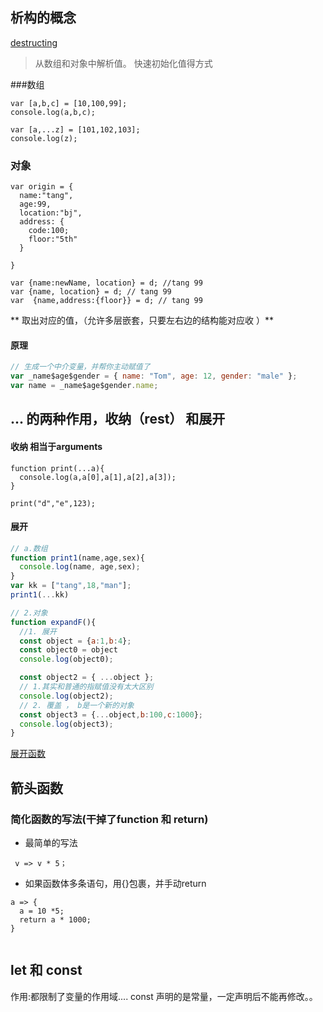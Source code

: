 
## 析构的概念
[destructing](http://blog.csdn.net/lihongxun945/article/details/48935133)
> 从数组和对象中解析值。
> 快速初始化值得方式

###数组
```
var [a,b,c] = [10,100,99];
console.log(a,b,c);

var [a,...z] = [101,102,103];
console.log(z);
```
### 对象
```
var origin = {
  name:"tang",
  age:99,
  location:"bj",
  address: {
    code:100;
    floor:"5th"
  }

}

var {name:newName, location} = d; //tang 99
var {name, location} = d; // tang 99
var  {name,address:{floor}} = d; // tang 99
```
** 取出对应的值，（允许多层嵌套，只要左右边的结构能对应收 ）**

#### 原理
```javascript
// 生成一个中介变量，并帮你主动赋值了
var _name$age$gender = { name: "Tom", age: 12, gender: "male" };
var name = _name$age$gender.name;
```




## ... 的两种作用，收纳（rest） 和展开

#### 收纳 相当于arguments
```
function print(...a){
  console.log(a,a[0],a[1],a[2],a[3]);
}

print("d","e",123);
```

#### 展开

```javascript
// a.数组
function print1(name,age,sex){
  console.log(name, age,sex);
}
var kk = ["tang",18,"man"];
print1(...kk)

// 2.对象
function expandF(){
  //1. 展开
  const object = {a:1,b:4};
  const object0 = object
  console.log(object0);

  const object2 = { ...object };
  // 1.其实和普通的指赋值没有太大区别
  console.log(object2);
  // 2. 覆盖 ， b是一个新的对象
  const object3 = {...object,b:100,c:1000};
  console.log(object3);
}

```   
[展开函数](http://www.cnblogs.com/chrischjh/p/4848934.html)

## 箭头函数

### 简化函数的写法(干掉了function 和 return)
- 最简单的写法
```
 v => v * 5；
```

- 如果函数体多条语句，用{}包裹，并手动return
```
a => {
  a = 10 *5;
  return a * 1000;
}


```
## let 和 const
作用:都限制了变量的作用域....
const 声明的是常量，一定声明后不能再修改。。
